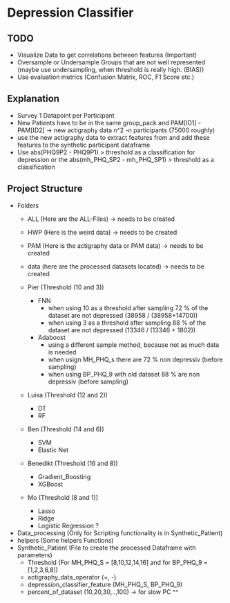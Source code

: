 # Depression Classifier

## TODO
- Visualize Data to get correlations between features (Important)
- Oversample or Undersample Groups that are not well represented (maybe use undersampling, when threshold is really high. (BIAS))
- Use evaluation metrics (Confusion Matrix, ROC, F1 Score etc.)

## Explanation
- Survey 1 Datapoint per Participant
- New Patients have to be in the same group_pack and PAM[ID1] - PAM[ID2] -> new actigraphy data n^2 -n participants (75000 roughly)
- use the new actigraphy data to extract features from and add these features to the synthetic participant dataframe
- Use abs(PHQ9P2 - PHQ9P1) > threshold as a classification for depression or the abs(mh_PHQ_SP2 - mh_PHQ_SP1) > threshold as a classification


## Project Structure
- Folders
    - ALL (Here are the ALL-Files) -> needs to be created
    - HWP (Here is the weird data) -> needs to be created
    - PAM (Here is the actigraphy data or PAM data) -> needs to be created
    - data (here are the processed datasets located) -> needs to be created
    - Pier (Threshold (10 and 3))
        - FNN
            - when using 10 as a threshold after sampling 72 % of the dataset are not depressed (38958 / (38958+14700))
            - when using 3 as a threshold after sampling 88 % of the dataset are not depressed (13346 / (13346 + 1802))
        - Adaboost
            - using a different sample method, because not as much data is needed
            - when usign MH_PHQ_s there are 72 % non depressiv (before sampling)
            - when using BP_PHQ_9 with old dataset 88 % are non depressiv (before sampling)
            
    - Luisa (Threshold (12 and 2))
        - DT
        - RF
    - Ben (Threshold (14 and 6))
        - SVM
        - Elastic Net
    - Benedikt (Threshold (16 and 8))
        - Gradient_Boosting
        - XGBoost
    - Mo (Threshold (8 and 1))
        - Lasso
        - Ridge
        - Logistic Regression ?
- Data_processing (Only for Scripting functionality is in Synthetic_Patient)
- helpers (Some helpers Functions)
- Synthetic_Patient (File to create the processed Dataframe with parameters)
    - Threshold (For MH_PHQ_S = [8,10,12,14,16] and for BP_PHQ_9 = [1,2,3,6,8])
    - actigraphy_data_operator (+, -)
    - depression_classifier_feature (MH_PHQ_S, BP_PHQ_9)
    - percent_of_dataset (10,20,30,..,100) -> for slow PC ^^
